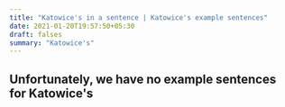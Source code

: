 ```yaml
---
title: "Katowice's in a sentence | Katowice's example sentences"
date: 2021-01-20T19:57:50+05:30
draft: falses
summary: "Katowice's"
---
```

## Unfortunately, we have no example sentences for Katowice's                 
